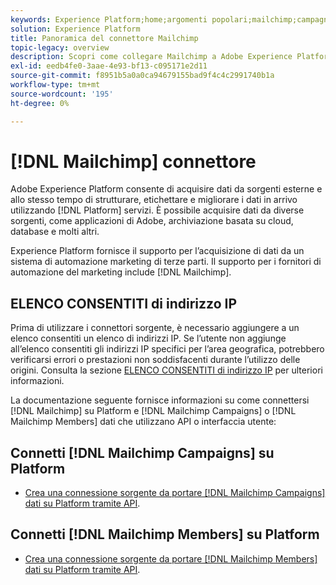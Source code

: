```yaml
---
keywords: Experience Platform;home;argomenti popolari;mailchimp;campagne mailchimp;membri mailchimp
solution: Experience Platform
title: Panoramica del connettore Mailchimp
topic-legacy: overview
description: Scopri come collegare Mailchimp a Adobe Experience Platform utilizzando le API o l’interfaccia utente.
exl-id: eedb4fe0-3aae-4e93-bf13-c095171e2d11
source-git-commit: f8951b5a0a0ca94679155bad9f4c4c2991740b1a
workflow-type: tm+mt
source-wordcount: '195'
ht-degree: 0%

---
```


# [!DNL Mailchimp] connettore

Adobe Experience Platform consente di acquisire dati da sorgenti esterne e allo stesso tempo di strutturare, etichettare e migliorare i dati in arrivo utilizzando [!DNL Platform] servizi. È possibile acquisire dati da diverse sorgenti, come applicazioni di Adobe, archiviazione basata su cloud, database e molti altri.

Experience Platform fornisce il supporto per l’acquisizione di dati da un sistema di automazione marketing di terze parti. Il supporto per i fornitori di automazione del marketing include [!DNL Mailchimp].

## ELENCO CONSENTITI di indirizzo IP

Prima di utilizzare i connettori sorgente, è necessario aggiungere a un elenco consentiti un elenco di indirizzi IP. Se l’utente non aggiunge all’elenco consentiti gli indirizzi IP specifici per l’area geografica, potrebbero verificarsi errori o prestazioni non soddisfacenti durante l’utilizzo delle origini. Consulta la sezione [ELENCO CONSENTITI di indirizzo IP](../../ip-address-allow-list.md) per ulteriori informazioni.

La documentazione seguente fornisce informazioni su come connettersi [!DNL Mailchimp] su Platform e [!DNL Mailchimp Campaigns] o [!DNL Mailchimp Members] dati che utilizzano API o interfaccia utente:

## Connetti [!DNL Mailchimp Campaigns] su Platform

* [Crea una connessione sorgente da portare [!DNL Mailchimp Campaigns] dati su Platform tramite API](../../tutorials/api/create/marketing-automation/mailchimp-campaign.md).

<!--
* [Create a source connection to bring [!DNL Mailchimp Campaigns] data to Platform using the user interface](../../tutorials/ui/create/marketing-automation/mailchimp-campaigns.md).
-->

## Connetti [!DNL Mailchimp Members] su Platform

* [Crea una connessione sorgente da portare [!DNL Mailchimp Members] dati su Platform tramite API](../../tutorials/api/create/marketing-automation/mailchimp-members.md).

<!--
* [Create a source connection to bring [!DNL Mailchimp Members] data to Platform using the user interface](../../tutorials/ui/create/marketing-automation/mailchimp-members.md).
-->
